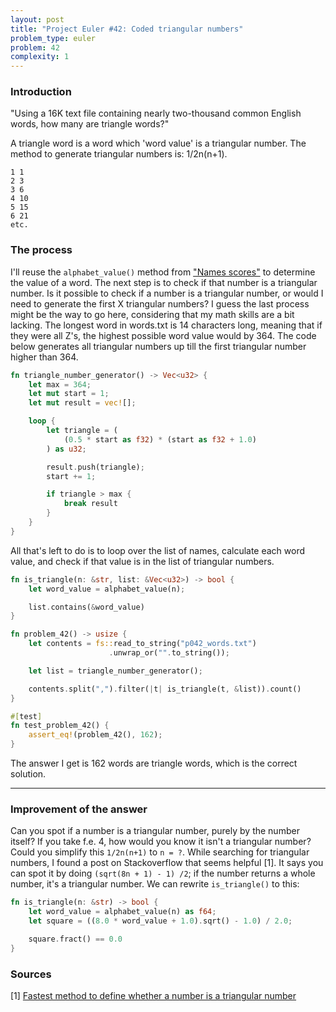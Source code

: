 ```yaml
---
layout: post
title: "Project Euler #42: Coded triangular numbers"
problem_type: euler
problem: 42
complexity: 1
---
```


### Introduction
"Using a 16K text file containing nearly two-thousand common English words, how many are triangle words?"

A triangle word is a word which 'word value' is a triangular number. The method to generate triangular numbers is: 1/2n(n+1).

```
1 1
2 3
3 6
4 10
5 15
6 21
etc.
```

### The process
I'll reuse the `alphabet_value()` method from ["Names scores"](/2021/10/30/project-euler-22-names-scores.html) to determine the value of a word. The next step is to check if that number is a triangular number. Is it possible to check if a number is a triangular number, or would I need to generate the first X triangular numbers? I guess the last process might be the way to go here, considering that my math skills are a bit lacking. The longest word in words.txt is 14 characters long, meaning that if they were all Z's, the highest possible word value would by 364. The code below generates all triangular numbers up till the first triangular number higher than 364.

```rust
fn triangle_number_generator() -> Vec<u32> {
    let max = 364;
    let mut start = 1;
    let mut result = vec![];

    loop {
        let triangle = (
            (0.5 * start as f32) * (start as f32 + 1.0)
        ) as u32;

        result.push(triangle);
        start += 1;

        if triangle > max {
            break result
        }
    }
}
```

All that's left to do is to loop over the list of names, calculate each word value, and check if that value is in the list of triangular numbers.

```rust
fn is_triangle(n: &str, list: &Vec<u32>) -> bool {
    let word_value = alphabet_value(n);

    list.contains(&word_value)
}

fn problem_42() -> usize {
    let contents = fs::read_to_string("p042_words.txt")
                      .unwrap_or("".to_string());

    let list = triangle_number_generator();

    contents.split(",").filter(|t| is_triangle(t, &list)).count()
}

#[test]
fn test_problem_42() {
    assert_eq!(problem_42(), 162);
}
```

The answer I get is 162 words are triangle words, which is the correct solution.

---

### Improvement of the answer
Can you spot if a number is a triangular number, purely by the number itself? If you take f.e. 4, how would you know it isn't a triangular number? Could you simplify this `1/2n(n+1)` to `n = ?`. While searching for triangular numbers, I found a post on Stackoverflow that seems helpful [1]. It says you can spot it by doing `(sqrt(8n + 1) - 1) /2`; if the number returns a whole number, it's a triangular number. We can rewrite `is_triangle()` to this:

```rust
fn is_triangle(n: &str) -> bool {
    let word_value = alphabet_value(n) as f64;
    let square = ((8.0 * word_value + 1.0).sqrt() - 1.0) / 2.0;

    square.fract() == 0.0
}
```

### Sources

\[1\] [Fastest method to define whether a number is a triangular number](https://stackoverflow.com/a/2913319/1694362)
